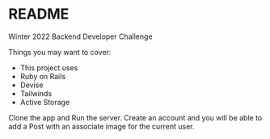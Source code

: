 # README

Winter 2022 Backend Developer Challenge

Things you may want to cover:



* This project uses
* Ruby on Rails
* Devise
* Tailwinds
* Active Storage

Clone the app and Run the server. Create an account and you will be able to add a Post with an associate image for the current user. 
